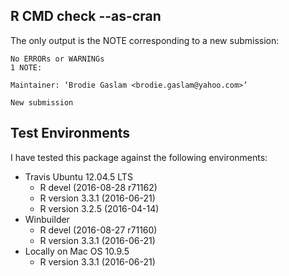 ## R CMD check --as-cran

The only output is the NOTE corresponding to a new submission:

    No ERRORs or WARNINGs
    1 NOTE:

    Maintainer: ‘Brodie Gaslam <brodie.gaslam@yahoo.com>’

    New submission

## Test Environments

I have tested this package against the following environments:

* Travis Ubuntu 12.04.5 LTS
    * R devel (2016-08-28 r71162)
    * R version 3.3.1 (2016-06-21)
    * R version 3.2.5 (2016-04-14)
* Winbuilder
    * R devel (2016-08-27 r71160)
    * R version 3.3.1 (2016-06-21)
* Locally on Mac OS 10.9.5
    * R version 3.3.1 (2016-06-21)

